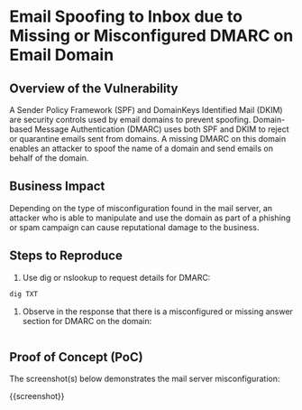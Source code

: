 # Email Spoofing to Inbox due to Missing or Misconfigured DMARC on Email Domain

## Overview of the Vulnerability

A Sender Policy Framework (SPF) and DomainKeys Identified Mail (DKIM) are security controls used by email domains to prevent spoofing. Domain-based Message Authentication (DMARC) uses both SPF and DKIM to reject or quarantine emails sent from domains. A missing DMARC on this domain enables an attacker to spoof the name of a domain and send emails on behalf of the domain.

## Business Impact

Depending on the type of misconfiguration found in the mail server, an attacker who is able to  manipulate and use the domain as part of a phishing or spam campaign can cause reputational damage to the business.

## Steps to Reproduce

1. Use dig or nslookup to request details for DMARC:

```bash
dig TXT 
```

1. Observe in the response that there is a misconfigured or missing answer section for DMARC on the domain:

```text
```

## Proof of Concept (PoC)

The screenshot(s) below demonstrates the mail server misconfiguration:

{{screenshot}}
